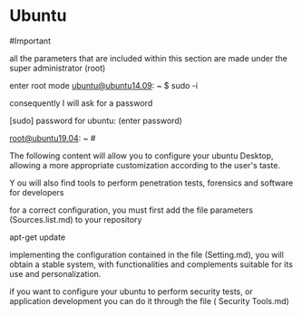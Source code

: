 # Ubuntu

  #Important
  
  all the parameters that are included within this section are made under the super administrator (root)

  enter root mode
  ubuntu@ubuntu14.09: ~ $ sudo -i

  consequently I will ask for a password

  [sudo] password for ubuntu: (enter password)

  root@ubuntu19.04: ~ #
  
  The following content will allow you to configure your ubuntu Desktop, allowing a more appropriate customization according to the user's taste.


  Y ou will also find tools to perform penetration tests, forensics and software for developers



  for a correct configuration, you must first add the file parameters (Sources.list.md) to your repository

  apt-get update

  implementing the configuration contained in the file (Setting.md), you will obtain a stable system, with functionalities and complements suitable for its use and personalization.


  if you want to configure your ubuntu to perform security tests, or application development you can do it through the file ( Security Tools.md)
